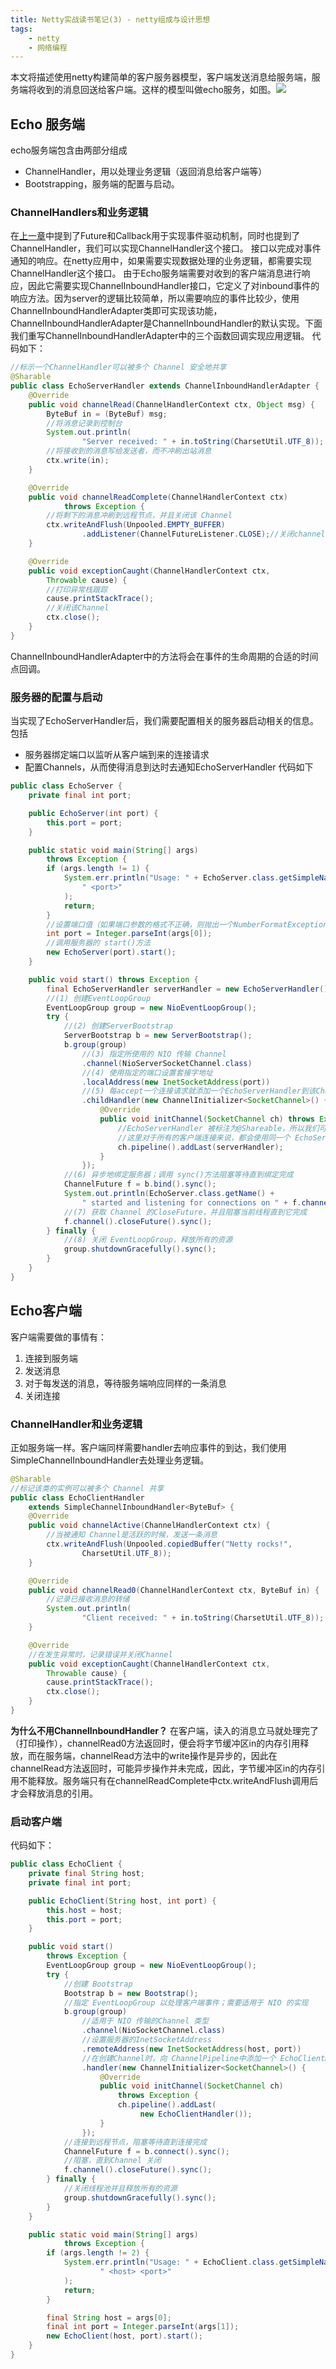 ```yaml
---
title: Netty实战读书笔记(3) - netty组成与设计思想
tags:
    - netty 
    - 网络编程
---
```

本文将描述使用netty构建简单的客户服务器模型，客户端发送消息给服务端，服务端将收到的消息回送给客户端。这样的模型叫做echo服务，如图。![](/img/netty-in-action/2-1.png)

## Echo 服务端
echo服务端包含由两部分组成
* ChannelHandler，用以处理业务逻辑（返回消息给客户端等）
* Bootstrapping，服务端的配置与启动。

### ChannelHandlers和业务逻辑
在[上一章](/2017/11/09/netty/netty-in-action-chapter1/)中提到了Future和Callback用于实现事件驱动机制，同时也提到了ChannelHandler，我们可以实现ChannelHandler这个接口。
接口以完成对事件通知的响应。在netty应用中，如果需要实现数据处理的业务逻辑，都需要实现ChannelHandler这个接口。
由于Echo服务端需要对收到的客户端消息进行响应，因此它需要实现ChannelInboundHandler接口，它定义了对inbound事件的响应方法。因为server的逻辑比较简单，所以需要响应的事件比较少，使用ChannelInboundHandlerAdapter类即可实现该功能，ChannelInboundHandlerAdapter是ChannelInboundHandler的默认实现。下面我们重写ChannelInboundHandlerAdapter中的三个函数回调实现应用逻辑。
代码如下：
```java
//标示一个ChannelHandler可以被多个 Channel 安全地共享
@Sharable
public class EchoServerHandler extends ChannelInboundHandlerAdapter {
    @Override
    public void channelRead(ChannelHandlerContext ctx, Object msg) {
        ByteBuf in = (ByteBuf) msg;
        //将消息记录到控制台
        System.out.println(
                "Server received: " + in.toString(CharsetUtil.UTF_8));
        //将接收到的消息写给发送者，而不冲刷出站消息
        ctx.write(in);
    }

    @Override
    public void channelReadComplete(ChannelHandlerContext ctx)
            throws Exception {
        //将剩下的消息冲刷到远程节点，并且关闭该 Channel
        ctx.writeAndFlush(Unpooled.EMPTY_BUFFER)
                .addListener(ChannelFutureListener.CLOSE);//关闭channel
    }

    @Override
    public void exceptionCaught(ChannelHandlerContext ctx,
        Throwable cause) {
        //打印异常栈跟踪
        cause.printStackTrace();
        //关闭该Channel
        ctx.close();
    }
}
```
ChannelInboundHandlerAdapter中的方法将会在事件的生命周期的合适的时间点回调。

### 服务器的配置与启动
当实现了EchoServerHandler后，我们需要配置相关的服务器启动相关的信息。包括
* 服务器绑定端口以监听从客户端到来的连接请求
* 配置Channels，从而使得消息到达时去通知EchoServerHandler
代码如下
```java
public class EchoServer {
    private final int port;

    public EchoServer(int port) {
        this.port = port;
    }

    public static void main(String[] args)
        throws Exception {
        if (args.length != 1) {
            System.err.println("Usage: " + EchoServer.class.getSimpleName() +
                " <port>"
            );
            return;
        }
        //设置端口值（如果端口参数的格式不正确，则抛出一个NumberFormatException）
        int port = Integer.parseInt(args[0]);
        //调用服务器的 start()方法
        new EchoServer(port).start();
    }

    public void start() throws Exception {
        final EchoServerHandler serverHandler = new EchoServerHandler();
        //(1) 创建EventLoopGroup
        EventLoopGroup group = new NioEventLoopGroup();
        try {
            //(2) 创建ServerBootstrap
            ServerBootstrap b = new ServerBootstrap();
            b.group(group)
                //(3) 指定所使用的 NIO 传输 Channel
                .channel(NioServerSocketChannel.class)
                //(4) 使用指定的端口设置套接字地址
                .localAddress(new InetSocketAddress(port))
                //(5) 每accept一个连接请求就添加一个EchoServerHandler到该Channel的 ChannelPipeline
                .childHandler(new ChannelInitializer<SocketChannel>() {
                    @Override
                    public void initChannel(SocketChannel ch) throws Exception {
                        //EchoServerHandler 被标注为@Shareable，所以我们可以总是使用同样的实例
                        //这里对于所有的客户端连接来说，都会使用同一个 EchoServerHandler，因为其被标注为@Sharable，
                        ch.pipeline().addLast(serverHandler);
                    }
                });
            //(6) 异步地绑定服务器；调用 sync()方法阻塞等待直到绑定完成
            ChannelFuture f = b.bind().sync();
            System.out.println(EchoServer.class.getName() +
                " started and listening for connections on " + f.channel().localAddress());
            //(7) 获取 Channel 的CloseFuture，并且阻塞当前线程直到它完成
            f.channel().closeFuture().sync();
        } finally {
            //(8) 关闭 EventLoopGroup，释放所有的资源
            group.shutdownGracefully().sync();
        }
    }
}
```

## Echo客户端
客户端需要做的事情有：
1. 连接到服务端
2. 发送消息
3. 对于每发送的消息，等待服务端响应同样的一条消息
4. 关闭连接

### ChannelHandler和业务逻辑
正如服务端一样。客户端同样需要handler去响应事件的到达，我们使用SimpleChannelInboundHandler去处理业务逻辑。

```java
@Sharable
//标记该类的实例可以被多个 Channel 共享
public class EchoClientHandler
    extends SimpleChannelInboundHandler<ByteBuf> {
    @Override
    public void channelActive(ChannelHandlerContext ctx) {
        //当被通知 Channel是活跃的时候，发送一条消息
        ctx.writeAndFlush(Unpooled.copiedBuffer("Netty rocks!",
                CharsetUtil.UTF_8));
    }

    @Override
    public void channelRead0(ChannelHandlerContext ctx, ByteBuf in) {
        //记录已接收消息的转储
        System.out.println(
                "Client received: " + in.toString(CharsetUtil.UTF_8));
    }

    @Override
    //在发生异常时，记录错误并关闭Channel
    public void exceptionCaught(ChannelHandlerContext ctx,
        Throwable cause) {
        cause.printStackTrace();
        ctx.close();
    }
}
```
**为什么不用ChannelInboundHandler？**
在客户端，读入的消息立马就处理完了（打印操作），channelRead0方法返回时，便会将字节缓冲区in的内存引用释放，而在服务端，channelRead方法中的write操作是异步的，因此在channelRead方法返回时，可能异步操作并未完成，因此，字节缓冲区in的内存引用不能释放。服务端只有在channelReadComplete中ctx.writeAndFlush调用后才会释放消息的引用。

### 启动客户端
代码如下：
```java
public class EchoClient {
    private final String host;
    private final int port;

    public EchoClient(String host, int port) {
        this.host = host;
        this.port = port;
    }

    public void start()
        throws Exception {
        EventLoopGroup group = new NioEventLoopGroup();
        try {
            //创建 Bootstrap
            Bootstrap b = new Bootstrap();
            //指定 EventLoopGroup 以处理客户端事件；需要适用于 NIO 的实现
            b.group(group)
                //适用于 NIO 传输的Channel 类型
                .channel(NioSocketChannel.class)
                //设置服务器的InetSocketAddress
                .remoteAddress(new InetSocketAddress(host, port))
                //在创建Channel时，向 ChannelPipeline中添加一个 EchoClientHandler实例
                .handler(new ChannelInitializer<SocketChannel>() {
                    @Override
                    public void initChannel(SocketChannel ch)
                        throws Exception {
                        ch.pipeline().addLast(
                             new EchoClientHandler());
                    }
                });
            //连接到远程节点，阻塞等待直到连接完成
            ChannelFuture f = b.connect().sync();
            //阻塞，直到Channel 关闭
            f.channel().closeFuture().sync();
        } finally {
            //关闭线程池并且释放所有的资源
            group.shutdownGracefully().sync();
        }
    }

    public static void main(String[] args)
            throws Exception {
        if (args.length != 2) {
            System.err.println("Usage: " + EchoClient.class.getSimpleName() +
                    " <host> <port>"
            );
            return;
        }

        final String host = args[0];
        final int port = Integer.parseInt(args[1]);
        new EchoClient(host, port).start();
    }
}
```